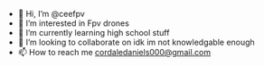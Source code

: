 - 👋 Hi, I’m @ceefpv
- 👀 I’m interested in Fpv drones
- 🌱 I’m currently learning high school stuff
- 💞️ I’m looking to collaborate on idk im not knowledgable enough
- 📫 How to reach me cordaledaniels000@gmail.com

<!---
ceefpv/ceefpv is a ✨ special ✨ repository because its `README.md` (this file) appears on your GitHub profile.
You can click the Preview link to take a look at your changes.
--->
